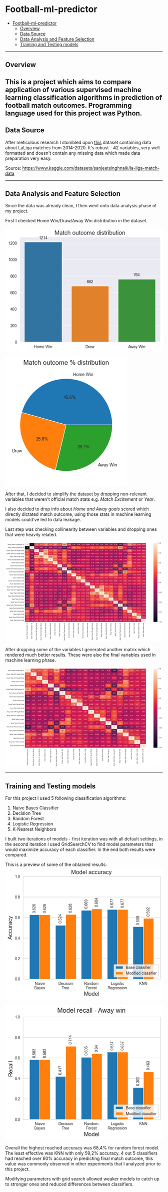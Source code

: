 # Football-ml-predictor

<!-- TOC -->
* [Football-ml-predictor](#football-ml-predictor)
  * [Overview](#overview)
  * [Data Source](#data-source)
  * [Data Analysis and Feature Selection](#data-analysis-and-feature-selection)
  * [Training and Testing models](#training-and-testing-models)
<!-- TOC -->

---
## Overview
This is a project which aims to compare application of various supervised machine 
learning classification algorithms in prediction of football match outcomes. 
Programming language used for this project was Python.
---
## Data Source

After meticulous research I stumbled upon [this](https://www.kaggle.com/datasets/sanjeetsinghnaik/la-liga-match-data)
dataset containing data about LaLiga matches from 2014-2020. It's robust - 42 variables, very well formatted and
doesn't contain any missing data which made data preparation very easy.

Source: https://www.kaggle.com/datasets/sanjeetsinghnaik/la-liga-match-data

---
## Data Analysis and Feature Selection

Since the data was already clean, I then went onto data analysis phase of my project.

First I checked Home Win/Draw/Away Win distribution in the dataset.

![Dist 1](images/match_dist.png)

![Dist 2](images/match_dist%25.png)

After that, I decided to simplify the dataset by dropping non-relevant variables that weren't official match
stats e.g. _Match Excitement_ or _Year_.

I also decided to drop info about _Home and Away goals_ scored which directly dictated match outcome, using those stats
in machine learning models could've led to data leakage.

Last step was checking collinearity between variables and dropping ones that were heavily related.

![corr 1](images/corr_matrix.png)

After dropping some of the variables I generated another matrix which rendered much better results. 
These were also the final variables used in machine learning phase.

![](images/corr_matrix_2.png)

---

## Training and Testing models

For this project I used 5 following classification algorithms:
1. Naive Bayes Classifier
2. Decision Tree
3. Random Forest
4. Logistic Regression
5. K-Nearest Neighbors

I built two iterations of models - first iteration was with all default settings, in the second iteration I used 
GridSearchCV to find model parameters that would maximize accuracy of each classifier. In the end both results were compared.

This is a preview of some of the obtained results:
![Accuracy comparison](images/accuracy.png)

![](images/away_recall.png)

Overall the highest reached accuracy was 68,4% for random forest model. 
The least effective was KNN with only 59,2% accuracy. 
4 out 5 classifiers had reached over 60% accuracy in predicting final match outcome, this value was commonly observed in 
other experiments that I analyzed prior to this project.

Modifying parameters with grid search allowed weaker models to catch up to stronger ones
and reduced differences between classifiers.








